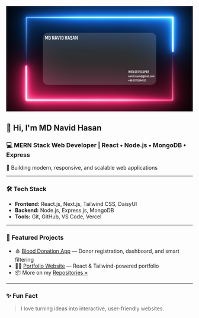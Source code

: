 <!-- Banner -->
<a target="_blank" href="https://my-portfolio-gilt-nine-94.vercel.app/">
<img src="/assets/navid.svg" />
</a>

## 👋 Hi, I'm MD Navid Hasan

### 💻 MERN Stack Web Developer | React • Node.js • MongoDB • Express

🚀 Building modern, responsive, and scalable web applications

---

### 🛠 Tech Stack

- **Frontend:** React.js, Next.js, Tailwind CSS, DaisyUI
- **Backend:** Node.js, Express.js, MongoDB
- **Tools:** Git, GitHub, VS Code, Vercel

---

### 🌟 Featured Projects

- 🩸 [Blood Donation App](https://blood-donation-app-395e3.web.app/) — Donor registration, dashboard, and smart filtering
- 🧑‍💼 [Portfolio Website](https://my-portfolio-gilt-nine-94.vercel.app/) — React & Tailwind-powered portfolio
- 📦 More on my [Repositories »](https://github.com/Navidh09?tab=repositories)

---

### ✨ Fun Fact

> I love turning ideas into interactive, user-friendly websites.
